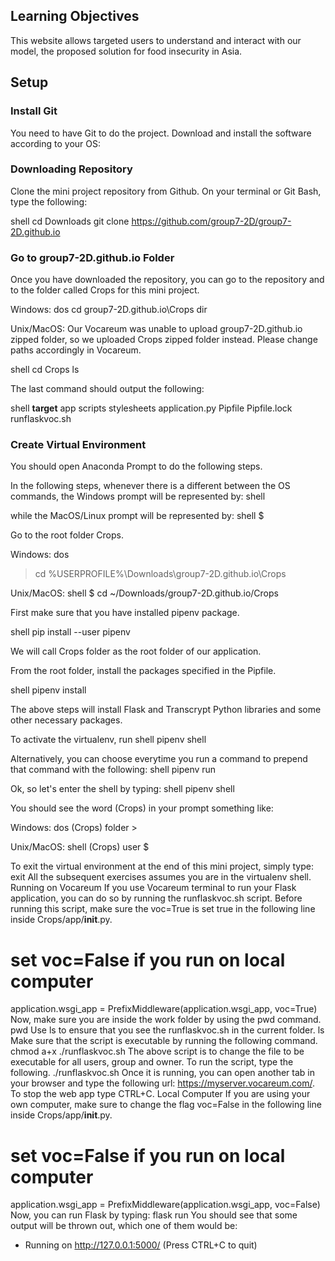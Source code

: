 ## Learning Objectives
This website allows targeted users to understand and interact with our model, the proposed solution for food insecurity in Asia.

## Setup

### Install Git

You need to have Git to do the project. Download and install the software according to your OS:

### Downloading Repository
Clone the mini project repository from Github. On your terminal or Git Bash, type the following:

shell
cd Downloads
git clone https://github.com/group7-2D/group7-2D.github.io

### Go to group7-2D.github.io Folder

Once you have downloaded the repository, you can go to the repository and to the folder called Crops for this mini project.

Windows:
dos
cd group7-2D.github.io\Crops
dir

Unix/MacOS:
Our Vocareum was unable to upload group7-2D.github.io zipped folder, so we uploaded Crops zipped folder instead. Please change paths accordingly in Vocareum. 

shell
cd Crops
ls

The last command should output the following:

shell
__target__
app
scripts
stylesheets
application.py
Pipfile
Pipfile.lock
runflaskvoc.sh

### Create Virtual Environment

You should open Anaconda Prompt to do the following steps.

In the following steps, whenever there is a different between the OS commands, the Windows prompt will be represented by:
shell
>
while the MacOS/Linux prompt will be represented by:
shell
$

Go to the root folder Crops. 

Windows:
dos
> cd %USERPROFILE%\Downloads\group7-2D.github.io\Crops

Unix/MacOS:
shell
$ cd ~/Downloads/group7-2D.github.io/Crops

First make sure that you have installed pipenv package.

shell
pip install --user pipenv

We will call Crops folder as the root folder of our application.

From the root folder, install the packages specified in the Pipfile.

shell
pipenv install

The above steps will install Flask and Transcrypt Python libraries and some other necessary packages. 

To activate the virtualenv, run
shell
pipenv shell

Alternatively, you can choose everytime you run a command to prepend that command with the following:
shell
pipenv run

Ok, so let's enter the shell by typing:
shell
pipenv shell

You should see the word (Crops) in your prompt something like:

Windows:
dos
(Crops) folder >

Unix/MacOS:
shell
(Crops) user $

To exit the virtual environment at the end of this mini project, simply type:
exit
All the subsequent exercises assumes you are in the virtualenv shell.
Running on Vocareum
If you use Vocareum terminal to run your Flask application, you can do so by running the runflaskvoc.sh script. Before running this script, make sure the voc=True is set true in the following line inside Crops/app/__init__.py.

# set voc=False if you run on local computer
application.wsgi_app = PrefixMiddleware(application.wsgi_app, voc=True)
Now, make sure you are inside the work folder by using the pwd command.
pwd
Use ls to ensure that you see the runflaskvoc.sh in the current folder.
ls
Make sure that the script is executable by running the following command.
chmod a+x ./runflaskvoc.sh
The above script is to change the file to be executable for all users, group and owner.
To run the script, type the following.
./runflaskvoc.sh
Once it is running, you can open another tab in your browser and type the following url: https://myserver.vocareum.com/.
To stop the web app type CTRL+C.
Local Computer
If you are using your own computer, make sure to change the flag voc=False in the following line inside Crops/app/__init__.py.
# set voc=False if you run on local computer
application.wsgi_app = PrefixMiddleware(application.wsgi_app, voc=False)
Now, you can run Flask by typing:
flask run
You should see that some output will be thrown out, which one of them would be:
* Running on http://127.0.0.1:5000/ (Press CTRL+C to quit) 
